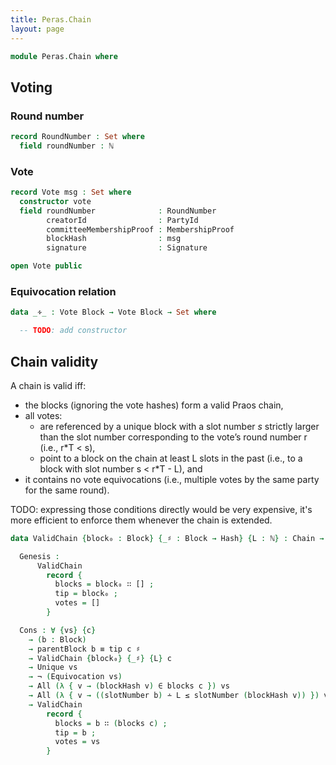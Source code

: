 ```yaml
---
title: Peras.Chain
layout: page
---
```


```agda
module Peras.Chain where
```

<!--
```agda
open import Agda.Builtin.Word
open import Data.Bool using (_∧_)
open import Data.Nat using (ℕ)
open import Level
open import Data.Tree.AVL.Sets renaming (⟨Set⟩ to set) hiding (foldr)
open import Relation.Binary using (StrictTotalOrder)

open import Peras.Crypto
open import Peras.Block hiding (ByteString; emptyBS)

open import Haskell.Prelude
```
-->

## Voting

### Round number

```agda
record RoundNumber : Set where
  field roundNumber : ℕ
```

### Vote

```agda
record Vote msg : Set where
  constructor vote
  field roundNumber              : RoundNumber
        creatorId                : PartyId
        committeeMembershipProof : MembershipProof
        blockHash                : msg
        signature                : Signature

open Vote public
```

<!--
```agda
{-# COMPILE AGDA2HS Vote #-}
```
-->

<!--
```agda
{-
toSignable : ∀{msg} → Vote msg -> ByteString
toSignable _ = emptyBS -- const ""
-}

{-
postulate
  makeVote : ∀{msg} → RoundNumber -> PartyId -> msg -> Vote msg
-}
```
-->

### Equivocation relation

```agda
data _∻_ : Vote Block → Vote Block → Set where

  -- TODO: add constructor
```
<!--
```agda
-- | A vote is valid if the committee-membership proof and the signature are valid.
{-
isValid : ∀{msg} → Vote msg -> Bool
isValid v@(vote _ (MkPartyId vkey) committeeMembershipProof _ signature) =
  isCommitteeMember vkey committeeMembershipProof
    ∧ verify vkey signature (toSignable v)
-}
```

### Chain

 * The tip of this chain, must be a member of `blocks`
 * The set of "pending" votes, eg. which have not been included in a `Block`.

```agda
record Chain : Set where
  constructor MkChain
  field blocks : List Block
        tip : Block
        votes : List (Vote Block)

open Chain public
```

<!--
```agda
{-# COMPILE AGDA2HS Chain deriving (Eq) #-}
```
-->

## Chain validity

<!--
```agda
open import Data.List.Relation.Unary.Unique.Propositional {A = Vote Block}
open import Data.List.Relation.Unary.AllPairs.Core _∻_ renaming (AllPairs to Equivocation)
open import Relation.Nullary.Negation using (¬_)

open Block

open import Data.Nat using (_≤_; _∸_)
open import Data.List.Membership.Propositional using (_∈_)
```
-->

A chain is valid iff:
  * the blocks (ignoring the vote hashes) form a valid Praos chain,
  * all votes:
    * are referenced by a unique block with a slot number $s$
      strictly larger than the slot number corresponding to the
      vote’s round number r (i.e., r*T < s),
    * point to a block on the chain at least L slots in the past
      (i.e., to a block with slot number s < r*T - L), and
  * it contains no vote equivocations (i.e., multiple votes by the
    same party for the same round).

TODO: expressing those conditions directly would be very expensive,
it's more efficient to enforce them whenever the chain is extended.

```agda
data ValidChain {block₀ : Block} {_♯ : Block → Hash} {L : ℕ} : Chain → Set where

  Genesis :
      ValidChain
        record {
          blocks = block₀ ∷ [] ;
          tip = block₀ ;
          votes = []
        }

  Cons : ∀ {vs} {c}
    → (b : Block)
    → parentBlock b ≡ tip c ♯
    → ValidChain {block₀} {_♯} {L} c
    → Unique vs
    → ¬ (Equivocation vs)
    → All (λ { v → (blockHash v) ∈ blocks c }) vs
    → All (λ { v → ((slotNumber b) ∸ L ≤ slotNumber (blockHash v)) }) vs
    → ValidChain
        record {
          blocks = b ∷ (blocks c) ;
          tip = b ;
          votes = vs
        }
```
<!--
```agda
{-
-- | `foldl` does not exist in `Haskell.Prelude` so let's roll our own
-- but let's make it total.
foldl1Maybe : ∀ {a : Set} -> (a -> a -> a) -> List a -> Maybe a
foldl1Maybe f xs =
  foldl (λ m y -> Just (case m of λ where
                             Nothing -> y
                             (Just x)  -> f x y))
        Nothing xs

{-# COMPILE AGDA2HS foldl1Maybe #-}
-}
{-
  Module arguments are translated as explicit foralls in by Agda2hs, check
  https://github.com/agda/agda2hs/blob/master/test/ScopedTypeVariables.agda
-}
{-
module ChainOps {t : Set} ⦃ isEqt : Eq t ⦄ where

  -- | View of a `Chain` as a mere `List` of blocks.
  asList : (c : Chain t) -> List (Block t)
  asList Genesis = []
  asList (Cons x c) = x ∷ (asList c)

  {-# COMPILE AGDA2HS asList #-}

  -- | View of a `List` of blocks as a `Chain` anchored in `Genesis`.
  asChain : (blocks : List (Block t)) -> Chain t
  asChain [] = Genesis
  asChain (x ∷ bs) = Cons x (asChain bs)

  {-# COMPILE AGDA2HS asChain #-}

  prefix : List (Block t) -> List (Block t) -> List (Block t) -> List (Block t)
  prefix acc (x ∷ xs) (y ∷ ys) =
    if x == y
     then prefix (x ∷ acc) xs ys
     else reverse acc
  prefix acc _ _ = reverse acc

  {-# COMPILE AGDA2HS prefix #-}

  commonPrefix : List (Chain t) -> Chain t
  commonPrefix chains =
    case listPrefix of λ where
       Nothing -> Genesis
       (Just bs) -> asChain (reverse bs)
     where
       listPrefix : Maybe (List (Block t))
       listPrefix = foldl1Maybe (prefix []) (map (λ l -> reverse (asList l)) chains)

  {-# COMPILE AGDA2HS commonPrefix #-}

-- I wish I could prove that and translate it to a QC property in Haskell :)
-- commonPrefixEq : {t : Set } -> ⦃ eqt : Eq t ⦄ -> (c₁ c₂ : Chain t) -> (c₁ ≡ c₂) -> (commonPrefix (c₁ ∷ c₂ ∷ []) ≡ c₁)
-- commonPrefixEq = {!!}
-}

{-
postulate
  verifyLeadershipProof : Block → Bool

  properlyLinked : Chain → Bool
  decreasingSlots : Chain → Bool
-}

{-
correctBlocks : Chain → Bool
correctBlocks (MkChain blocks _ _) =
  let bs = toList BlockO blocks
  in all verifyLeadershipProof bs
-}
```
-->
